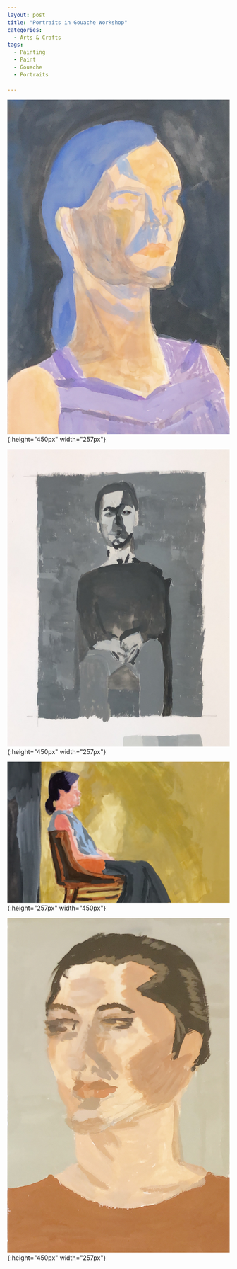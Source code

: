 ```yaml
---
layout: post
title: "Portraits in Gouache Workshop"
categories:
  - Arts & Crafts
tags:
  - Painting
  - Paint
  - Gouache
  - Portraits

---
```





![image](/assets/images/Painting1.jpeg){:height="450px" width="257px"}

<p>

![image](/assets/images/Painting2.jpeg){:height="450px" width="257px"}

</p>
<p>
  
![image](/assets/images/Painting3.jpeg){:height="257px" width="450px"}
  
</p>
<p>

![image](/assets/images/Painting4.jpeg){:height="450px" width="257px"}
  
</p>
<p>
